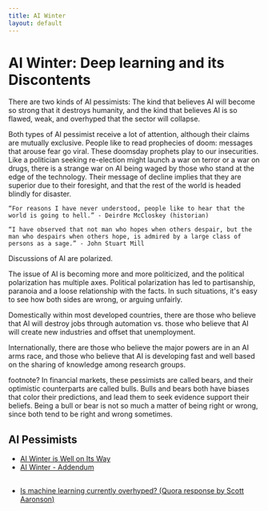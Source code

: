 ```yaml
---
title: AI Winter
layout: default
---
```


# AI Winter: Deep learning and its Discontents

There are two kinds of AI pessimists: The kind that believes AI will become so strong that it destroys humanity, and the kind that believes AI is so flawed, weak, and overhyped that the sector will collapse. 

Both types of AI pessimist receive a lot of attention, although their claims are mutually exclusive. People like to read prophecies of doom: messages that arouse fear go viral. These doomsday prophets play to our insecurities. Like a politician seeking re-election might launch a war on terror or a war on drugs, there is a strange war on AI being waged by those who stand at the edge of the technology. Their message of decline implies that they are superior due to their foresight, and that the rest of the world is headed blindly for disaster. 

```
“For reasons I have never understood, people like to hear that the world is going to hell.” - Deirdre McCloskey (historian)

“I have observed that not man who hopes when others despair, but the man who despairs when others hope, is admired by a large class of persons as a sage.” - John Stuart Mill
```

Discussions of AI are polarized. 



The issue of AI is becoming more and more politicized, and the political polarization has multiple axes. Political polarization has led to partisanship, paranoia and a loose relationship with the facts. In such situations, it's easy to see how both sides are wrong, or arguing unfairly. 

Domestically within most developed countries, there are those who believe that AI will destroy jobs through automation vs. those who believe that AI will create new industries and offset that unemployment. 

Internationally, there are those who believe the major powers are in an AI arms race, and those who believe that AI is developing fast and well based on the sharing of knowledge among research groups. 



footnote?
In financial markets, these pessimists are called bears, and their optimistic counterparts are called bulls. Bulls and bears both have biases that color their predictions, and lead them to seek evidence support their beliefs. Being a bull or bear is not so much a matter of being right or wrong, since both tend to be right and wrong sometimes. 

## AI Pessimists

* [AI Winter is Well on Its Way](https://blog.piekniewski.info/2018/05/28/ai-winter-is-well-on-its-way/)
* [AI Winter - Addendum](https://blog.piekniewski.info/2018/06/06/ai-winter-addendum/)

## 

* [Is machine learning currently overhyped? (Quora response by Scott Aaronson)](https://www.quora.com/Is-machine-learning-currently-overhyped/answer/Scott-Aaronson)
